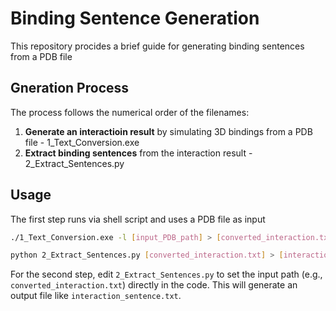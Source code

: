 # Binding Sentence Generation

This repository procides a brief guide for generating binding sentences from a PDB file

## Gneration Process

The process follows the numerical order of the filenames:

1. **Generate an interactioin result** by simulating 3D bindings from a PDB file - 1_Text_Conversion.exe
2. **Extract binding sentences** from the interaction result - 2_Extract_Sentences.py

## Usage

The first step runs via shell script and uses a PDB file as input

```bash
./1_Text_Conversion.exe -l [input_PDB_path] > [converted_interaction.txt]
```

```bash
python 2_Extract_Sentences.py [converted_interaction.txt] > [interaction_sentence.txt]
```

For the second step, edit `2_Extract_Sentences.py` to set the input path (e.g., `converted_interaction.txt`) directly in the code.
This will generate an output file like `interaction_sentence.txt`.

